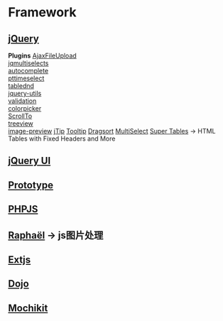 Framework  
==========

[jQuery](http://jquery.com/)  
----------
__Plugins__
[AjaxFileUpload](http://www.phpletter.com/Our-Projects/AjaxFileUpload/)  
[jqmultiselects](http://code.google.com/p/jqmultiselects/)  
[autocomplete](http://bassistance.de/jquery-plugins/jquery-plugin-autocomplete/)  
[pttimeselect](http://pttimeselect.sourceforge.net/example/index.html)  
[tablednd](http://www.isocra.com/2008/02/table-drag-and-drop-jquery-plugin/)  
[jquery-utils](http://code.google.com/p/jquery-utils/)  
[validation](http://bassistance.de/jquery-plugins/jquery-plugin-validation/)  
[colorpicker](http://www.eyecon.ro/colorpicker/)  
[ScrollTo](http://plugins.jquery.com/project/ScrollTo)  
[treeview](http://jquery.bassistance.de/treeview/demo/)  
[image-preview](http://james.padolsey.com/javascript/new-jquery-plugin-imgpreview/)
[jTip](http://codylindley.com/blogstuff/js/jtip/)
[Tooltip](http://flowplayer.org/tools/tooltip/index.html)
[Dragsort](http://dragsort.codeplex.com/)
[MultiSelect](http://abeautifulsite.net/blog/2008/04/jquery-multiselect/)
[Super Tables](http://www.matts411.com/post/super_tables/) -> HTML Tables with Fixed Headers and More

[jQuery UI](http://jqueryui.com/)  
----------

[Prototype](http://prototypejs.org/)  
----------

[PHPJS](http://phpjs.org/)  
----------

[Raphaël](http://raphaeljs.com/index.html) -> js图片处理  
----------

[Extjs](http://www.sencha.com/)  
----------

[Dojo](http://dojotoolkit.org/)  
----------

[Mochikit](http://mochi.github.com/mochikit/index.html)  
----------
